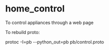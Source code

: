home_control
============

To control appliances through a web page

To rebuild proto:

protoc -I=pb --python_out=pb pb/control.proto
